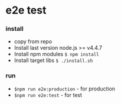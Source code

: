 # e2e test

### install
+ copy from repo
+ Install last version node.js >= v4.4.7
+ Install npm modules `$ npm install`
+ Install target libs `$ ./install.sh`

### run
+ `$npm run e2e:production` - for production
+ `$npm run e2e:test` - for test